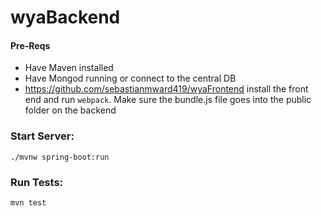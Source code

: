 # wyaBackend

#### Pre-Reqs
  - Have Maven installed
  - Have Mongod running or connect to the central DB
  - https://github.com/sebastianmward419/wyaFrontend install the front end and run ``` webpack ```. Make sure the bundle.js file goes into the public folder on the backend

### Start Server: 
``` ./mvnw spring-boot:run ```

### Run Tests:
``` mvn test ```
